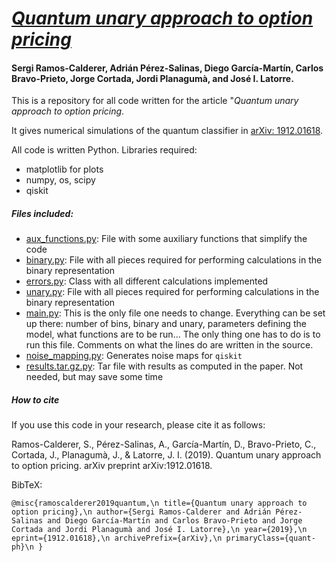 # *[Quantum unary approach to option pricing](https://arxiv.org/abs/1912.01618)*

#### Sergi Ramos-Calderer, Adrián Pérez-Salinas, Diego García-Martín, Carlos Bravo-Prieto, Jorge Cortada, Jordi Planagumà, and José I. Latorre.


This is a repository for all code written for the article "*Quantum unary approach to option pricing*. 

It gives numerical simulations of the quantum classifier in [arXiv: 1912.01618](https://arxiv.org/abs/1912.01618).

All code is written Python. Libraries required:

  - matplotlib for plots
  - numpy, os, scipy
  - qiskit

##### Files included:
  - [aux_functions.py](https://github.com/UB-Quantic/quantum-finance/blob/master/aux_functions.py): File with some auxiliary functions that simplify the code
  - [binary.py](https://github.com/UB-Quantic/quantum-finance/blob/master/binary.py): File with all pieces required for performing calculations in the binary representation
  - [errors.py](https://github.com/UB-Quantic/quantum-finance/blob/master/errors.py): Class with all different calculations implemented
  - [unary.py](https://github.com/UB-Quantic/quantum-finance/blob/master/unary.py): File with all pieces required for performing calculations in the binary representation
  - [main.py](https://github.com/UB-Quantic/quantum-finance/blob/master/main.py): This is the only file one needs to change. Everything can be set up there: number of bins, binary and unary, parameters defining the model, what functions are to be run... The only thing one has to do is to run this file. Comments on what the lines do are written in the source.
  - [noise_mapping.py](https://github.com/UB-Quantic/quantum-finance/blob/master/noise_mapping.py): Generates noise maps for `qiskit`
  - [results.tar.gz.py](https://github.com/UB-Quantic/quantum-finance/blob/master/results.tar.gz): Tar file with results as computed in the paper. Not needed, but may save some time

##### How to cite

If you use this code in your research, please cite it as follows:

Ramos-Calderer, S., Pérez-Salinas, A., García-Martín, D., Bravo-Prieto, C., Cortada, J., Planagumà, J., & Latorre, J. I. (2019). Quantum unary approach to option pricing. arXiv preprint arXiv:1912.01618.

BibTeX:

`@misc{ramoscalderer2019quantum,\n
    title={Quantum unary approach to option pricing},\n
    author={Sergi Ramos-Calderer and Adrián Pérez-Salinas and Diego García-Martín and Carlos Bravo-Prieto and Jorge Cortada and Jordi Planagumà and José I. Latorre},\n
    year={2019},\n
    eprint={1912.01618},\n
    archivePrefix={arXiv},\n
    primaryClass={quant-ph}\n
}
`



